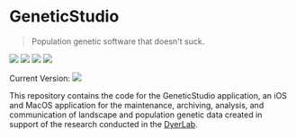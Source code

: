 # GeneticStudio

> Population genetic software that doesn't suck.

![](https://img.shields.io/badge/license-GPLv3-green)  ![](https://img.shields.io/badge/swift-5.8-green) ![](https://img.shields.io/badge/iOS-17.0-green) ![](https://img.shields.io/badge/macOS-14-green)

Current Version: ![](https://img.shields.io/github/v/tag/dyerlab/GeneticStudio?color=green)

This repository contains the code for the GeneticStudio application, an iOS and MacOS application for the maintenance, archiving, analysis, and communication of landscape and population genetic data created in support of the research conducted in the [DyerLab](https://dyerlab.org).  



